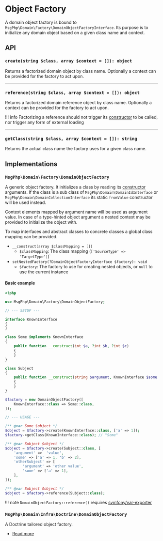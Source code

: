 # Object Factory

A domain object factory is bound to `MsgPhp\Domain\Factory\DomainObjectFactoryInterface`. Its purpose is to initialize
any domain object based on a given class name and context.

## API

### `create(string $class, array $context = []): object`

Returns a factorized domain object by class name. Optionally a context can be provided for the factory to act upon.

---

### `reference(string $class, array $context = []): object`

Returns a factorized domain reference object by class name. Optionally a context can be provided for the factory to act
upon.

!!! info
    Factorizing a reference should not trigger its [constructor] to be called, nor trigger any form of external loading

---

### `getClass(string $class, array $context = []): string`

Returns the actual class name the factory uses for a given class name.

## Implementations

### `MsgPhp\Domain\Factory\DomainObjectFactory`

A generic object factory. It initializes a class by reading its [constructor] arguments. If the class is a sub class
of `MsgPhp\Domain\DomainIdInterface` or `MsgPhp\Domain\DomainCollectionInterface` its static `fromValue` constructor
will be used instead.

Context elements mapped by argument name will be used as argument value. In case of a type-hinted object argument a
nested context may be provided to initialize the object with.

To map interfaces and abstract classes to concrete classes a global class mapping can be provided.

- `__construct(array $classMapping = [])`
    - `$classMapping`: The class mapping (`['SourceType' => 'TargetType']`)`
- `setNestedFactory(?DomainObjectFactoryInterface $factory): void`
    - `$factory`: The factory to use for creating nested objects, or `null` to use the current instance

#### Basic example

```php
<?php

use MsgPhp\Domain\Factory\DomainObjectFactory;

// --- SETUP ---

interface KnownInterface
{
}

class Some implements KnownInterface
{
    public function __construct(int $a, ?int $b, ?int $c)
    {
    }
}

class Subject
{
    public function __construct(string $argument, KnownInterface $some, Subject $otherSubject = null)
    {
    }
}

$factory = new DomainObjectFactory([
    KnownInterface::class => Some::class,
]);

// --- USAGE ---

/** @var Some $object */
$object = $factory->create(KnownInterface::class, ['a' => 1]);
$factory->getClass(KnownInterface::class); // "Some"

/** @var Subject $object */
$object = $factory->create(Subject::class, [
    'argument' =>  'value',
    'some' => ['a' => 1, 'b' => 2],
    'otherSubject' => [
        'argument' => 'other value',
        'some' => ['a' => 1],
    ],
]);

/** @var Subject $object */
$object = $factory->reference(Subject::class);
```

!!! note
    `DomainObjectFactory::reference()` requires [symfony/var-exporter]

### `MsgPhp\Domain\Infra\Doctrine\DomainObjectFactory`

A Doctrine tailored object factory.

- [Read more](../infrastructure/doctrine-orm.md#domain-object-factory)

[constructor]: https://secure.php.net/manual/en/language.oop5.decon.php#language.oop5.decon.constructor
[symfony/var-exporter]: https://packagist.org/packages/symfony/var-exporter
